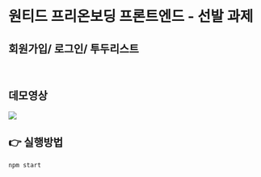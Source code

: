 # **원티드 프리온보딩 프론트엔드 - 선발 과제**

## **회원가입/ 로그인/ 투두리스트**

</br>

## **데모영상**

<img src="https://user-images.githubusercontent.com/116490063/218927141-4f1e90f6-36a1-4750-afac-5f2d57bcfafe.mp4">

</br>

## 👉 **실행방법**

```
npm start
```
